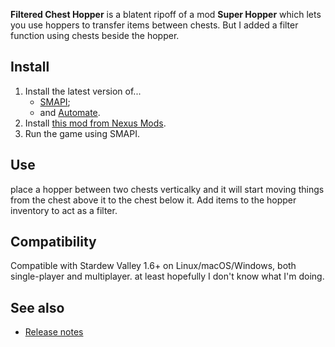 ﻿**Filtered Chest Hopper** is a blatent ripoff of a mod **Super Hopper** which lets you use hoppers to transfer items between chests.
But I added a filter function using chests beside the hopper.

## Install
1. Install the latest version of...
   * [SMAPI](https://smapi.io);
   * and [Automate](https://www.nexusmods.com/stardewvalley/mods/1063).
3. Install [this mod from Nexus Mods](http://www.nexusmods.com/stardewvalley/mods/21730).
4. Run the game using SMAPI.

## Use
place a hopper between two chests verticalky and it will start moving things from the chest above it to the chest below it.
Add items to the hopper inventory to act as a filter.

## Compatibility
Compatible with Stardew Valley 1.6+ on Linux/macOS/Windows, both single-player and multiplayer.
at least hopefully I don't know what I'm doing.


## See also
* [Release notes](release-notes.md)
